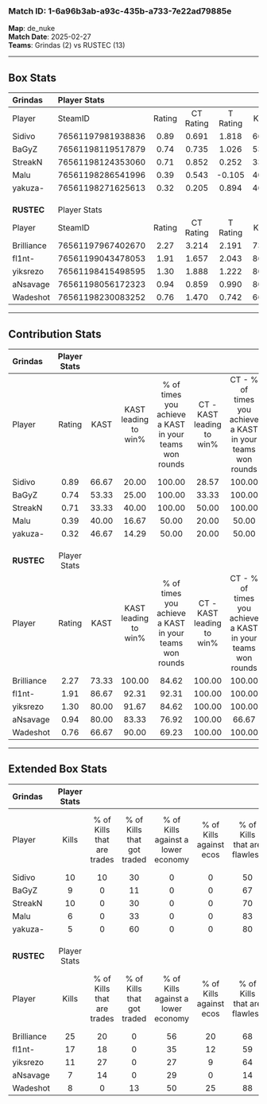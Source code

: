 ### Match ID: 1-6a96b3ab-a93c-435b-a733-7e22ad79885e  
**Map**: de_nuke  
**Match Date**: 2025-02-27  
**Teams**: Grindas (2) vs RUSTEC (13)  

---  

## Box Stats  

| **Grindas** | Player Stats      |        |           |          |       |       |       |         |        |      |     |
| :- | :- | :-: | :-: | :-: | :-: | :-: | :-: | :-: | :-: | :-: | :-: |
| Player      | SteamID           | Rating | CT Rating | T Rating | KAST  |  ADR  | Kills | Assists | Deaths | K/D  | HS% |
| Sidivo      | 76561197981938836 |  0.89  |   0.691   |  1.818   | 66.67 | 79.5  |  10   |    2    |   14   | 0.71 | 70  |
| BaGyZ       | 76561198119517879 |  0.74  |   0.735   |  1.026   | 53.33 | 58.3  |   9   |    1    |   12   | 0.75 | 44  |
| StreakN     | 76561198124353060 |  0.71  |   0.852   |  0.252   | 33.33 | 91.1  |  10   |    0    |   13   | 0.77 | 60  |
| Malu        | 76561198286541996 |  0.39  |   0.543   |  -0.105  | 40.00 | 55.2  |   6   |    2    |   14   | 0.43 | 50  |
| yakuza-     | 76561198271625613 |  0.32  |   0.205   |  0.894   | 46.67 | 47.1  |   5   |    2    |   15   | 0.33 | 100 |
|             |                   |        |           |          |       |       |       |         |        |      |     |
|             |                   |        |           |          |       |       |       |         |        |      |     |
|             |                   |        |           |          |       |       |       |         |        |      |     |
| **RUSTEC**  | Player Stats      |        |           |          |       |       |       |         |        |      |     |
| Player      | SteamID           | Rating | CT Rating | T Rating | KAST  |  ADR  | Kills | Assists | Deaths | K/D  | HS% |
| Brilliance  | 76561197967402670 |  2.27  |   3.214   |  2.191   | 73.33 | 167.1 |  25   |    2    |   9    | 2.78 | 64  |
| fl1nt-      | 76561199043478053 |  1.91  |   1.657   |  2.043   | 86.67 | 118.4 |  17   |    5    |   5    | 3.40 | 47  |
| yiksrezo    | 76561198415498595 |  1.30  |   1.888   |  1.222   | 80.00 | 66.5  |  11   |    3    |   6    | 1.83 | 63  |
| aNsavage    | 76561198056172323 |  0.94  |   0.859   |  0.990   | 80.00 | 47.3  |   7   |    4    |   8    | 0.88 | 57  |
| Wadeshot    | 76561198230083252 |  0.76  |   1.470   |  0.742   | 66.67 | 53.3  |   8   |    1    |   12   | 0.67 | 62  |
---  

## Contribution Stats  

| **Grindas** | Player Stats |       |                      |                                                        |                           |                                                             |                          |                                                            |
| :- | :-: | :-: | :-: | :-: | :-: | :-: | :-: | :-: |
| Player      |    Rating    | KAST  | KAST leading to win% | % of times you achieve a KAST in your teams won rounds | CT - KAST leading to win% | CT - % of times you achieve a KAST in your teams won rounds | T - KAST leading to win% | T - % of times you achieve a KAST in your teams won rounds |
| Sidivo      |     0.89     | 66.67 |        20.00         |                         100.00                         |           28.57           |                           100.00                            |           0.00           |                            0.00                            |
| BaGyZ       |     0.74     | 53.33 |        25.00         |                         100.00                         |           33.33           |                           100.00                            |           0.00           |                            0.00                            |
| StreakN     |     0.71     | 33.33 |        40.00         |                         100.00                         |           50.00           |                           100.00                            |           0.00           |                            0.00                            |
| Malu        |     0.39     | 40.00 |        16.67         |                         50.00                          |           20.00           |                            50.00                            |           0.00           |                            0.00                            |
| yakuza-     |     0.32     | 46.67 |        14.29         |                         50.00                          |           20.00           |                            50.00                            |           0.00           |                            0.00                            |
|             |              |       |                      |                                                        |                           |                                                             |                          |                                                            |
|             |              |       |                      |                                                        |                           |                                                             |                          |                                                            |
|             |              |       |                      |                                                        |                           |                                                             |                          |                                                            |
| **RUSTEC**  | Player Stats |       |                      |                                                        |                           |                                                             |                          |                                                            |
| Player      |    Rating    | KAST  | KAST leading to win% | % of times you achieve a KAST in your teams won rounds | CT - KAST leading to win% | CT - % of times you achieve a KAST in your teams won rounds | T - KAST leading to win% | T - % of times you achieve a KAST in your teams won rounds |
| Brilliance  |     2.27     | 73.33 |        100.00        |                         84.62                          |          100.00           |                           100.00                            |          100.00          |                           80.00                            |
| fl1nt-      |     1.91     | 86.67 |        92.31         |                         92.31                          |          100.00           |                           100.00                            |          90.00           |                           90.00                            |
| yiksrezo    |     1.30     | 80.00 |        91.67         |                         84.62                          |          100.00           |                           100.00                            |          88.89           |                           80.00                            |
| aNsavage    |     0.94     | 80.00 |        83.33         |                         76.92                          |          100.00           |                            66.67                            |          80.00           |                           80.00                            |
| Wadeshot    |     0.76     | 66.67 |        90.00         |                         69.23                          |          100.00           |                           100.00                            |          85.71           |                           60.00                            |
---  

## Extended Box Stats  

| **Grindas** | Player Stats |                            |                            |                                    |                         |                              |                                 |        |                             |                                     |                          |                               |                            |
| :- | :-: | :-: | :-: | :-: | :-: | :-: | :-: | :-: | :-: | :-: | :-: | :-: | :-: |
| Player      |    Kills     | % of Kills that are trades | % of Kills that got traded | % of Kills against a lower economy | % of Kills against ecos | % of Kills that are flawless | % of Kills that are close duels | Deaths | % of Deaths that get traded | % of Deaths against a lower economy | % of Deaths against ecos | % of Deaths that are flawless | % of Deaths that are close |
| Sidivo      |      10      |             10             |             30             |                 0                  |            0            |              50              |                0                |   14   |              0              |                  0                  |            0             |              50               |             14             |
| BaGyZ       |      9       |             0              |             11             |                 0                  |            0            |              67              |                0                |   12   |              8              |                  0                  |            0             |              83               |             0              |
| StreakN     |      10      |             0              |             30             |                 0                  |            0            |              70              |                0                |   13   |              0              |                  0                  |            0             |              69               |             8              |
| Malu        |      6       |             0              |             33             |                 0                  |            0            |              83              |                0                |   14   |              0              |                  0                  |            0             |              50               |             14             |
| yakuza-     |      5       |             0              |             60             |                 0                  |            0            |              80              |                0                |   15   |              0              |                  0                  |            0             |              60               |             7              |
|             |              |                            |                            |                                    |                         |                              |                                 |        |                             |                                     |                          |                               |                            |
|             |              |                            |                            |                                    |                         |                              |                                 |        |                             |                                     |                          |                               |                            |
|             |              |                            |                            |                                    |                         |                              |                                 |        |                             |                                     |                          |                               |                            |
| **RUSTEC**  | Player Stats |                            |                            |                                    |                         |                              |                                 |        |                             |                                     |                          |                               |                            |
| Player      |    Kills     | % of Kills that are trades | % of Kills that got traded | % of Kills against a lower economy | % of Kills against ecos | % of Kills that are flawless | % of Kills that are close duels | Deaths | % of Deaths that get traded | % of Deaths against a lower economy | % of Deaths against ecos | % of Deaths that are flawless | % of Deaths that are close |
| Brilliance  |      25      |             20             |             0              |                 56                 |           20            |              68              |                8                |   9    |             33              |                 22                  |            22            |              56               |             0              |
| fl1nt-      |      17      |             18             |             0              |                 35                 |           12            |              59              |                6                |   5    |             40              |                 20                  |            0             |              100              |             0              |
| yiksrezo    |      11      |             27             |             0              |                 27                 |            9            |              64              |                0                |   6    |             17              |                 33                  |            17            |              83               |             0              |
| aNsavage    |      7       |             14             |             0              |                 29                 |            0            |              14              |               43                |   8    |             13              |                 25                  |            13            |              63               |             0              |
| Wadeshot    |      8       |             0              |             13             |                 50                 |           25            |              88              |                0                |   12   |             42              |                 42                  |            17            |              92               |             0              |
